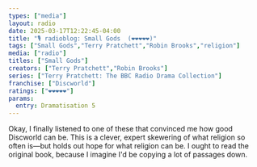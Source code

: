 ```yaml
---
types: ["media"]
layout: radio
date: 2025-03-17T12:22:45-04:00
title: "🎙️ radioblog: Small Gods  (❤️❤️❤️❤️❤️)"
tags: ["Small Gods","Terry Pratchett","Robin Brooks","religion"]
media: ["radio"]
titles: ["Small Gods"]
creators: ["Terry Pratchett","Robin Brooks"]
series: ["Terry Pratchett: The BBC Radio Drama Collection"]
franchise: ["Discworld"]
ratings: ["❤️❤️❤️❤️❤️"]
params:
  entry: Dramatisation 5
---
```


Okay, I finally listened to one of these that convinced me how good Discworld can be. This is a clever, expert skewering of what religion so often is—but holds out hope for what religion can be. I ought to read the original book, because I imagine I'd be copying a lot of passages down.